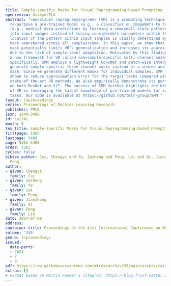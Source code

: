 ```yaml
---
title: Sample-specific Masks for Visual Reprogramming-based Prompting
openreview: 4sikyurTLX
abstract: "<em>Visual reprogramming</em> (VR) is a prompting technique that aims to
  re-purpose a pre-trained model (e.g., a classifier on ImageNet) to target tasks
  (e.g., medical data prediction) by learning a <em>small-scale pattern</em> added
  into input images instead of tuning considerable parameters within the model. The
  location of the pattern within input samples is usually determined by a pre-defined
  mask <em>shared across all samples</em>. In this paper, we show that the shared
  mask potentially limits VR’s generalization and increases its approximation error
  due to the lack of sample-level adaptation. Motivated by this finding, we design
  a new framework for VR called <em>sample-specific multi-channel masks</em> (SMM).
  Specifically, SMM employs a lightweight ConvNet and patch-wise interpolation to
  generate sample-specific three-channel masks instead of a shared and pre-defined
  mask. Since we generate different masks for individual samples, SMM is theoretically
  shown to reduce approximation error for the target tasks compared with existing
  state-of-the-art VR methods. We also empirically demonstrate its performance gain
  on both ResNet and ViT. The success of SMM further highlights the broader applicability
  of VR in leveraging the latent knowledge of pre-trained models for various target
  tasks. Our code is available at https://github.com/tmlr-group/SMM."
layout: inproceedings
series: Proceedings of Machine Learning Research
publisher: PMLR
issn: 2640-3498
id: cai24i
month: 0
tex_title: Sample-specific Masks for Visual Reprogramming-based Prompting
firstpage: 5383
lastpage: 5408
page: 5383-5408
order: 5383
cycles: false
bibtex_author: Cai, Chengyi and Ye, Zesheng and Feng, Lei and Qi, Jianzhong and Liu,
  Feng
author:
- given: Chengyi
  family: Cai
- given: Zesheng
  family: Ye
- given: Lei
  family: Feng
- given: Jianzhong
  family: Qi
- given: Feng
  family: Liu
date: 2024-07-08
address:
container-title: Proceedings of the 41st International Conference on Machine Learning
volume: '235'
genre: inproceedings
issued:
  date-parts:
  - 2024
  - 7
  - 8
pdf: https://raw.githubusercontent.com/mlresearch/v235/main/assets/cai24i/cai24i.pdf
extras: []
# Format based on Martin Fenner's citeproc: https://blog.front-matter.io/posts/citeproc-yaml-for-bibliographies/
---
```

